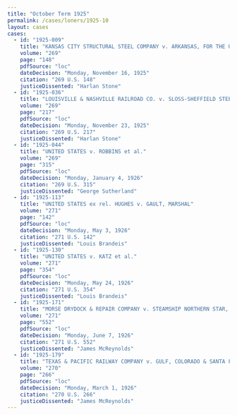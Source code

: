 ```yaml
---
title: "October Term 1925"
permalink: /cases/loners/1925-10
layout: cases
cases:
  - id: "1925-009"
    title: "KANSAS CITY STRUCTURAL STEEL COMPANY v. ARKANSAS, FOR THE USE AND BENEFIT OF ASHLEY COUNTY"
    volume: "269"
    page: "148"
    pdfSource: "loc"
    dateDecision: "Monday, November 16, 1925"
    citation: "269 U.S. 148"
    justiceDissented: "Harlan Stone"
  - id: "1925-036"
    title: "LOUISVILLE & NASHVILLE RAILROAD CO. v. SLOSS-SHEFFIELD STEEL & IRON COMPANY"
    volume: "269"
    page: "217"
    pdfSource: "loc"
    dateDecision: "Monday, November 23, 1925"
    citation: "269 U.S. 217"
    justiceDissented: "Harlan Stone"
  - id: "1925-044"
    title: "UNITED STATES v. ROBBINS et al."
    volume: "269"
    page: "315"
    pdfSource: "loc"
    dateDecision: "Monday, January 4, 1926"
    citation: "269 U.S. 315"
    justiceDissented: "George Sutherland"
  - id: "1925-113"
    title: "UNITED STATES ex rel. HUGHES v. GAULT, MARSHAL"
    volume: "271"
    page: "142"
    pdfSource: "loc"
    dateDecision: "Monday, May 3, 1926"
    citation: "271 U.S. 142"
    justiceDissented: "Louis Brandeis"
  - id: "1925-130"
    title: "UNITED STATES v. KATZ et al."
    volume: "271"
    page: "354"
    pdfSource: "loc"
    dateDecision: "Monday, May 24, 1926"
    citation: "271 U.S. 354"
    justiceDissented: "Louis Brandeis"
  - id: "1925-171"
    title: "MORSE DRYDOCK & REPAIR COMPANY v. STEAMSHIP NORTHERN STAR, ETC., et al."
    volume: "271"
    page: "552"
    pdfSource: "loc"
    dateDecision: "Monday, June 7, 1926"
    citation: "271 U.S. 552"
    justiceDissented: "James McReynolds"
  - id: "1925-179"
    title: "TEXAS & PACIFIC RAILWAY COMPANY v. GULF, COLORADO & SANTA FE RAILWAY COMPANY"
    volume: "270"
    page: "266"
    pdfSource: "loc"
    dateDecision: "Monday, March 1, 1926"
    citation: "270 U.S. 266"
    justiceDissented: "James McReynolds"
---
```

